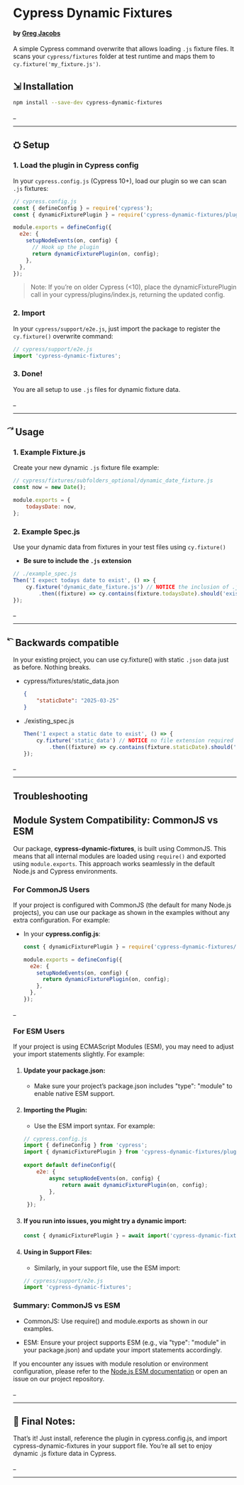 # Cypress Dynamic Fixtures
#### by [Greg Jacobs](https://www.gregjacobs.com)

A simple Cypress command overwrite that allows loading `.js` fixture files. It scans your `cypress/fixtures` folder at test runtime and maps them to `cy.fixture('my_fixture.js')`.

## ⇲ Installation

```bash
npm install --save-dev cypress-dynamic-fixtures
```

_

---
## ⛭ Setup

### 1. Load the plugin in Cypress config
In your `cypress.config.js` (Cypress 10+), load our plugin so we can scan `.js` fixtures:

```js
// cypress.config.js
const { defineConfig } = require('cypress');
const { dynamicFixturePlugin } = require('cypress-dynamic-fixtures/plugin');

module.exports = defineConfig({
  e2e: {
    setupNodeEvents(on, config) {
      // Hook up the plugin
      return dynamicFixturePlugin(on, config);
    },
  },
});
```

<blockquote> 
Note: If you’re on older Cypress (<10), place the dynamicFixturePlugin call in your cypress/plugins/index.js, returning the updated config.
</blockquote>

### 2. Import 
In your `cypress/support/e2e.js`, just import the package to register the `cy.fixture()` overwrite command:
```js
// cypress/support/e2e.js
import 'cypress-dynamic-fixtures';
```

### 3. Done!
You are all setup to use `.js` files for dynamic fixture data.

_

---

##  ⃕ Usage

### 1. Example Fixture.js 
Create your new dynamic `.js` fixture file example:
```js
// cypress/fixtures/subfolders_optional/dynamic_date_fixture.js
const now = new Date();

module.exports = {
    todaysDate: now,
};
```

### 2. Example Spec.js 
Use your dynamic data from fixtures in your test files using `cy.fixture()` 
- **Be sure to include the `.js` extension** 
```js
// ./example_spec.js
Then('I expect todays date to exist', () => {
    cy.fixture('dynamic_date_fixture.js') // NOTICE the inclusion of .js
        .then((fixture) => cy.contains(fixture.todaysDate).should('exist'));
});
```
_

---


##  ⃔ Backwards compatible

In your existing project, you can use cy.fixture() with static `.json` data just as before. Nothing breaks.
-  cypress/fixtures/static_data.json
   ```json
   {
       "staticDate": "2025-03-25"
   }
   ```
- ./existing_spec.js
  ```js
  Then('I expect a static date to exist', () => {
      cy.fixture('static_data') // NOTICE no file extension required (optional: static_data.json)
          .then((fixture) => cy.contains(fixture.staticDate).should('exist'));
  });
  ```

_

---

## Troubleshooting
## Module System Compatibility: CommonJS vs ESM

Our package, **cypress-dynamic-fixtures**, is built using CommonJS. This means that all internal modules are loaded using `require()` and exported using `module.exports`. This approach works seamlessly in the default Node.js and Cypress environments.

### For CommonJS Users

If your project is configured with CommonJS (the default for many Node.js projects), you can use our package as shown in the examples without any extra configuration. For example:

- In your **cypress.config.js**:
  ```js
  const { dynamicFixturePlugin } = require('cypress-dynamic-fixtures/plugin');

  module.exports = defineConfig({
    e2e: {
      setupNodeEvents(on, config) {
        return dynamicFixturePlugin(on, config);
      },
    },
  });
  ```

_

### For ESM Users
If your project is using ECMAScript Modules (ESM), you may need to adjust your import statements slightly. For example:

1. #### Update your package.json:
   - Make sure your project’s package.json includes "type": "module" to enable native ESM support.


2. #### Importing the Plugin:
    - Use the ESM import syntax. For example:
    
    ```js
    // cypress.config.js
    import { defineConfig } from 'cypress';
    import { dynamicFixturePlugin } from 'cypress-dynamic-fixtures/plugin';
        
    export default defineConfig({
        e2e: {
            async setupNodeEvents(on, config) {
                return await dynamicFixturePlugin(on, config);
            },
         },
     });
    ```
3. #### If you run into issues, you might try a dynamic import:

    ```js
    const { dynamicFixturePlugin } = await import('cypress-dynamic-fixtures/plugin');
    ```
4. #### Using in Support Files:
   - Similarly, in your support file, use the ESM import:

    ```js
    // cypress/support/e2e.js
    import 'cypress-dynamic-fixtures';
    ```

### Summary: CommonJS vs ESM
- CommonJS: Use require() and module.exports as shown in our examples.

- ESM: Ensure your project supports ESM (e.g., via "type": "module" in your package.json) and update your import statements accordingly.

If you encounter any issues with module resolution or environment configuration, please refer to the [Node.js ESM documentation](https://nodejs.org/api/esm.html) or open an issue on our project repository.

_

---

## 📝 Final Notes:
That’s it! Just install, reference the plugin in cypress.config.js, and import cypress-dynamic-fixtures in your support file. You’re all set to enjoy dynamic .js fixture data in Cypress.

_

---
